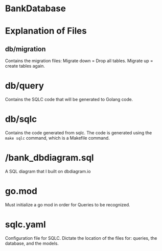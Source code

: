# BankDatabase

# Explanation of Files

## db/migration 
Contains the migration files: Migrate down = Drop all tables. Migrate up = create tables again. 
# db/query
Contains the SQLC code that will be generated to Golang code. 

# db/sqlc 
Contains the code generated from sqlc. 
The code is generated using the `make sqlc` command, which is a Makefile command. 

# /bank_dbdiagram.sql
A SQL diagram that I built on dbdiagram.io 

# go.mod 
Must initialize a go mod in order for Queries to be recognized. 

# sqlc.yaml 
Configuration file for SQLC. Dictate the location of the files for: queries, the database, and the models.
